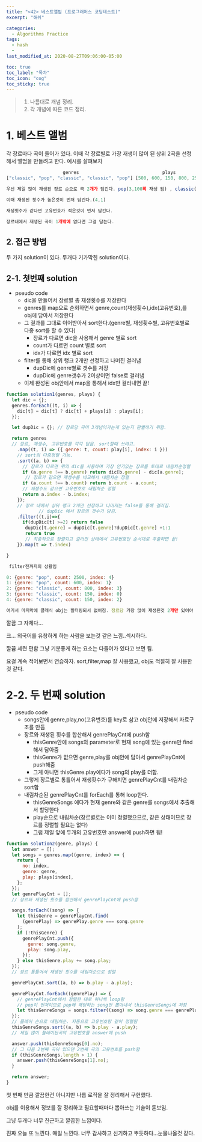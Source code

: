 ```yaml
---
title: "<42> 베스트앨범 (프로그래머스 코딩테스트)"
excerpt: "해쉬"

categories:
  - Algorithms Practice
tags:
  - hash
  -
last_modified_at: 2020-08-27T09:06:00-05:00

toc: true
toc_label: "목차"
toc_icon: "cog"
toc_sticky: true
---
```


> 1. 나름대로 개념 정리.
> 2. 각 개념에 따른 코드 정리.

# 1. 베스트 앨범

각 장르마다 곡이 들어가 있다. 이때 각 장르별로 가장 재생이 많이 된 상위 2곡을 선정해서 앨범을 만들려고 한다. 예시를 살펴보자

```javascript
                     genres	                              plays	              return
["classic", "pop", "classic", "classic", "pop"]	[500, 600, 150, 800, 2500]	[4, 1, 3, 0]

우선 제일 많이 재생된 장르 순으로 곡 2개가 담긴다. pop(3,100회 재생 됨) , classic(1,450회 재생 됨) 이므로 pop에서 가장 많이 재생된 곡 2개가 먼저 담긴다.

이때 재생된 횟수가 높은것이 먼저 담긴다.(4,1)

재생횟수가 같다면 고유번호가 적은것이 먼저 담긴다.

장르내에서 재생된 곡이 1개밖에 없다면 그걸 담는다.
```

## 2. 접근 방법

두 가지 solution이 있다. 두개다 기가막힌 solution이다.

## 2-1. 첫번째 solution

- pseudo code
  - dic을 만들어서 장르별 총 재생횟수를 저장한다
  - genres를 map으로 순회하면서 genre,count(재생횟수),idx(고유번호),를 obj에 담아서 저장한다
  - 그 결과를 그대로 이어받아서 sort한다.(genre별, 재생횟수별, 고유번호별로 다중 sort를 할 수 있다)
    - 장르가 다르면 dic을 사용해서 genre 별로 sort
    - count가 다르면 count 별로 sort
    - idx가 다르면 idx 별로 sort
  - filter를 통해 상위 랭크 2개만 선정하고 나머진 걸러냄
    - dupDic에 genre별로 갯수를 저장
    - dupDic에 genre갯수가 2이상이면 false로 걸러냄
  - 이제 완성된 obj안에서 map을 통해서 idx만 걸러내면 끝!

```javascript
function solution1(genres, plays) {
  let dic = {};
  genres.forEach((t, i) => {
    dic[t] = dic[t] ? dic[t] + plays[i] : plays[i];
  });

  let dupDic = {}; // 장르당 곡이 3개넘어가는게 있는지 판별하기 위함.

  return genres
  // 장르, 재생수, 고유번호를 각각 담음. sort할때 쓰려고.
    .map((t, i) => ({ genre: t, count: play[i], index: i }))
    // sort의 다중정렬 가능.
    .sort((a, b) => {
      // 장르가 다르면 위의 dic을 사용하여 가장 인기있는 장르를 토대로 내림차순정렬
      if (a.genre !== b.genre) return dic[b.genre] - dic[a.genre];
       // 장르가 같으면 재생수를 비교해서 내림차순 정렬
      if (a.count !== b.count) return b.count - a.count;
      // 재생수도 같으면 고유번호로 내림차순 정렬
      return a.index - b.index;
    });
    // 장르 내에서 상위 랭크 2개만 선정하고 나머지는 false를 통해 걸러짐.
            // dupDic 에서 장르의 갯수가 담김.
    .filter((t,i)=>{
      if(dupDic[t] >=2) return false
       dupDic[t.genre] = dupDic[t.genre]?dupDic[t.genre] +1:1
       return true
       // 최종적으로 정렬되고 걸러진 상태에서 고유번호만 순서대로 추출하면 끝!
    }).map(t => t.index)

}

 filter전까지의 상황임

0: {genre: "pop", count: 2500, index: 4}
1: {genre: "pop", count: 600, index: 1}
2: {genre: "classic", count: 800, index: 3}
3: {genre: "classic", count: 150, index: 0}
4: {genre: "classic", count: 150, index: 2}

여기서 마지막에 클래식 obj는 필터링되서 없어짐. 장르당 가장 많이 재생된것 2개만 있어야 하므로.
```

깔끔 그 자체다...

크... 외국어를 유창하게 하는 사람을 보는것 같은 느낌..섹시하다.

깔끔 세련 편함 그냥 기분좋게 하는 요소는 다들어가 있다고 보면 됨.

요걸 계속 적어보면서 연습하자. sort,filter,map 잘 사용했고, obj도 적절히 잘 사용한 것 같다.

# 2-2. 두 번째 solution

- pseudo code
  - songs안에 genre,play,no(고유번호)를 key로 삼고 obj안에 저장해서 자료구조를 만듬
  - 장르와 재생된 횟수를 합산해서 genrePlayCnt에 push함
    - thisGenre안에 songs의 parameter로 현재 song에 있는 genre만 find해서 담아줌
    - thisGenre가 없으면 genre,play를 obj안에 담아서 genrePlayCnt에 push해줌
    - 그게 아니면 thisGenre.play에다가 song의 play를 더함.
  - 그렇게 장르별로 통틀어서 재생횟수가 구해지면 genrePlayCnt를 내림차순 sort함
  - 내림차순된 genrePlayCnt를 forEach를 통해 loop한다.
    - thisGenreSongs 에다가 현재 genre와 같은 genre를 songs에서 추출해서 할당한다
    - play순으로 내림차순(장르별로는 이미 정렬했으므로, 같은 상태이므로 장르를 정렬할 필요는 없다)
    - 그럼 제일 앞에 두개의 고유번호만 answer에 push하면 됨!

```javascript
function solution2(genre, plays) {
  let answer = [];
  let songs = genres.map((genre, index) => {
    return {
      no: index,
      genre: genre,
      play: plays[index],
    };
  });
  let genrePlayCnt = [];
  // 장르와 재생된 횟수를 합산해서 genrePlayCnt에 push함

  songs.forEach((song) => {
    let thisGenre = genrePlayCnt.find(
      (genrePlay) => genrePlay.genre === song.genre
    );
    if (!thisGenre) {
      genrePlayCnt.push({
        genre: song.genre,
        play: song.play,
      });
    } else thisGenre.play += song.play;
  });
  // 장르 통틀어서 재생된 횟수를 내림차순으로 정렬

  genrePlayCnt.sort((a, b) => b.play - a.play);

  genrePlayCnt.forEach((genrePlay) => {
    // genrePlayCnt에서 정렬한 대로 하나씩 loop함
    // pop이 먼저이므로 pop에 해당하는 song만 뽑아내서 thisGenreSongs에 저장
    let thisGenreSongs = songs.filter((song) => song.genre === genrePlay.genre);
  });
  // 플레이 순으로 내림차순. 자동으로 고유번호랑 같이 정렬됨
  thisGenreSongs.sort((a, b) => b.play - a.play);
  // 제일 많이 플레이된곡의 고유번호를 answer에 push

  answer.push(thisGenreSongs[0].no);
  // 그 다음 2번째 곡이 있으면 2번째 곡의 고유번호를 push함
  if (thisGenreSongs.length > 1) {
    answer.push(thisGenreSongs[1].no);
  }

  return answer;
}
```

첫 번째 만큼 깔끔한건 아니지만 나름 로직을 잘 정리해서 구현했다.

obj를 이용해서 정보를 잘 정리하고 필요할때마다 뽑아쓰는 기술이 돋보임.

그냥 두개다 너무 친근하고 깔끔한 느낌이다.

진짜 오늘 또 느낀다. 매일 느낀다. 너무 감사하고 신기하고 뿌듯하다...눈물나올것 같다.
